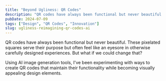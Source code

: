 ```yaml
---
title: "Beyond Ugliness: QR Codes"
description: "QR codes have always been functional but never beautiful. These pixelated squares serve their purpose but often feel like an eyesore in otherwise elegant designs. But what if we could change that?"
pubDate: 2024-07-09
tags: ["Design", "QR Codes", "Innovation"]
slug: ugliness-reimagining-qr-codes-ai
---
```


QR codes have always been functional but never beautiful. These pixelated squares serve their purpose but often feel like an eyesore in otherwise carefully designed experiences. But what if we could change that?

Using AI image generation tools, I've been experimenting with ways to create QR codes that maintain their functionality while becoming visually appealing design elements.
